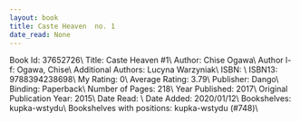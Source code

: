 ```yaml
---
layout: book
title: Caste Heaven  no. 1
date_read: None
---
```


Book Id: 37652726\ 
Title: Caste Heaven #1\ 
Author: Chise Ogawa\ 
Author l-f: Ogawa, Chise\ 
Additional Authors: Lucyna Warzyniak\ 
ISBN: \ 
ISBN13: 9788394238698\ 
My Rating: 0\ 
Average Rating: 3.79\ 
Publisher: Dango\ 
Binding: Paperback\ 
Number of Pages: 218\ 
Year Published: 2017\ 
Original Publication Year: 2015\ 
Date Read: \ 
Date Added: 2020/01/12\ 
Bookshelves: kupka-wstydu\ 
Bookshelves with positions: kupka-wstydu (#748)\ 

